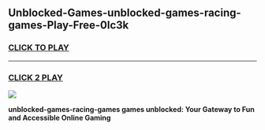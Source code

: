 
## Unblocked-Games-unblocked-games-racing-games-Play-Free-0lc3k
<h3>
<a href="https://premium76.site?title=unblocked-games-racing-games&ref=24M">CLICK TO PLAY</a></h3>
<hr>

<h3>
<a href="https://premium76.site?title=unblocked-games-racing-games&ref=24M">CLICK 2 PLAY</a>
  
</h3>

<a href="https://premium76.site?title=unblocked-games-racing-games&ref=24M"><img src="https://clearcache.store/games.png"></a>


**unblocked-games-racing-games games unblocked: Your Gateway to Fun and Accessible Online Gaming**
